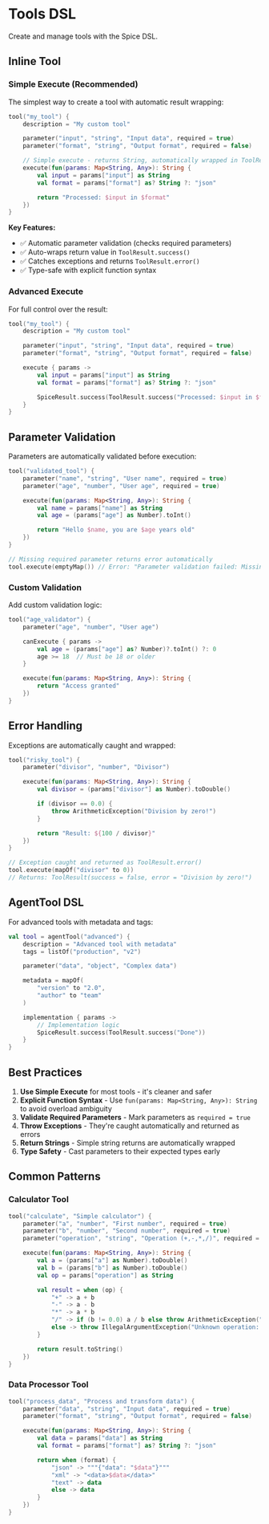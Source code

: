 # Tools DSL

Create and manage tools with the Spice DSL.

## Inline Tool

### Simple Execute (Recommended)

The simplest way to create a tool with automatic result wrapping:

```kotlin
tool("my_tool") {
    description = "My custom tool"

    parameter("input", "string", "Input data", required = true)
    parameter("format", "string", "Output format", required = false)

    // Simple execute - returns String, automatically wrapped in ToolResult
    execute(fun(params: Map<String, Any>): String {
        val input = params["input"] as String
        val format = params["format"] as? String ?: "json"

        return "Processed: $input in $format"
    })
}
```

**Key Features:**
- ✅ Automatic parameter validation (checks required parameters)
- ✅ Auto-wraps return value in `ToolResult.success()`
- ✅ Catches exceptions and returns `ToolResult.error()`
- ✅ Type-safe with explicit function syntax

### Advanced Execute

For full control over the result:

```kotlin
tool("my_tool") {
    description = "My custom tool"

    parameter("input", "string", "Input data", required = true)
    parameter("format", "string", "Output format", required = false)

    execute { params ->
        val input = params["input"] as String
        val format = params["format"] as? String ?: "json"

        SpiceResult.success(ToolResult.success("Processed: $input in $format"))
    }
}
```

## Parameter Validation

Parameters are automatically validated before execution:

```kotlin
tool("validated_tool") {
    parameter("name", "string", "User name", required = true)
    parameter("age", "number", "User age", required = true)

    execute(fun(params: Map<String, Any>): String {
        val name = params["name"] as String
        val age = (params["age"] as Number).toInt()

        return "Hello $name, you are $age years old"
    })
}

// Missing required parameter returns error automatically
tool.execute(emptyMap()) // Error: "Parameter validation failed: Missing required parameter: name"
```

### Custom Validation

Add custom validation logic:

```kotlin
tool("age_validator") {
    parameter("age", "number", "User age")

    canExecute { params ->
        val age = (params["age"] as? Number)?.toInt() ?: 0
        age >= 18  // Must be 18 or older
    }

    execute(fun(params: Map<String, Any>): String {
        return "Access granted"
    })
}
```

## Error Handling

Exceptions are automatically caught and wrapped:

```kotlin
tool("risky_tool") {
    parameter("divisor", "number", "Divisor")

    execute(fun(params: Map<String, Any>): String {
        val divisor = (params["divisor"] as Number).toDouble()

        if (divisor == 0.0) {
            throw ArithmeticException("Division by zero!")
        }

        return "Result: ${100 / divisor}"
    })
}

// Exception caught and returned as ToolResult.error()
tool.execute(mapOf("divisor" to 0))
// Returns: ToolResult(success = false, error = "Division by zero!")
```

## AgentTool DSL

For advanced tools with metadata and tags:

```kotlin
val tool = agentTool("advanced") {
    description = "Advanced tool with metadata"
    tags = listOf("production", "v2")

    parameter("data", "object", "Complex data")

    metadata = mapOf(
        "version" to "2.0",
        "author" to "team"
    )

    implementation { params ->
        // Implementation logic
        SpiceResult.success(ToolResult.success("Done"))
    }
}
```

## Best Practices

1. **Use Simple Execute** for most tools - it's cleaner and safer
2. **Explicit Function Syntax** - Use `fun(params: Map<String, Any>): String` to avoid overload ambiguity
3. **Validate Required Parameters** - Mark parameters as `required = true`
4. **Throw Exceptions** - They're caught automatically and returned as errors
5. **Return Strings** - Simple string returns are automatically wrapped
6. **Type Safety** - Cast parameters to their expected types early

## Common Patterns

### Calculator Tool

```kotlin
tool("calculate", "Simple calculator") {
    parameter("a", "number", "First number", required = true)
    parameter("b", "number", "Second number", required = true)
    parameter("operation", "string", "Operation (+,-,*,/)", required = true)

    execute(fun(params: Map<String, Any>): String {
        val a = (params["a"] as Number).toDouble()
        val b = (params["b"] as Number).toDouble()
        val op = params["operation"] as String

        val result = when (op) {
            "+" -> a + b
            "-" -> a - b
            "*" -> a * b
            "/" -> if (b != 0.0) a / b else throw ArithmeticException("Division by zero")
            else -> throw IllegalArgumentException("Unknown operation: $op")
        }

        return result.toString()
    })
}
```

### Data Processor Tool

```kotlin
tool("process_data", "Process and transform data") {
    parameter("data", "string", "Input data", required = true)
    parameter("format", "string", "Output format", required = false)

    execute(fun(params: Map<String, Any>): String {
        val data = params["data"] as String
        val format = params["format"] as? String ?: "json"

        return when (format) {
            "json" -> """{"data": "$data"}"""
            "xml" -> "<data>$data</data>"
            "text" -> data
            else -> data
        }
    })
}
```
